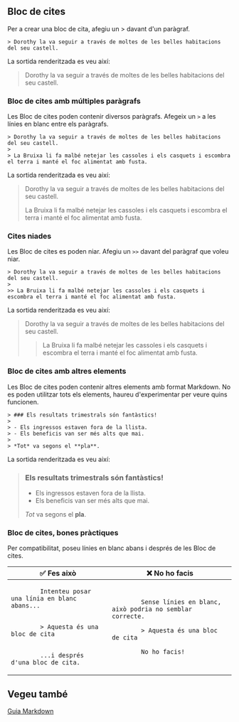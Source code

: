 ## Bloc de cites

Per a crear una bloc de cita, afegiu un > davant d'un paràgraf.

```
> Dorothy la va seguir a través de moltes de les belles habitacions del seu castell.
```

La sortida renderitzada es veu així:

> Dorothy la va seguir a través de moltes de les belles habitacions del seu castell.

### Bloc de cites amb múltiples paràgrafs

Les Bloc de cites poden contenir diversos paràgrafs. Afegeix un `>` a les línies en blanc entre els paràgrafs.

```
> Dorothy la va seguir a través de moltes de les belles habitacions del seu castell.
>
> La Bruixa li fa malbé netejar les cassoles i els casquets i escombra el terra i manté el foc alimentat amb fusta.
```

La sortida renderitzada es veu així:

> Dorothy la va seguir a través de moltes de les belles habitacions del seu castell.
>
> La Bruixa li fa malbé netejar les cassoles i els casquets i escombra el terra i manté el foc alimentat amb fusta.

### Cites niades

Les Bloc de cites es poden niar. Afegiu un `>>` davant del paràgraf que voleu niar.

```
> Dorothy la va seguir a través de moltes de les belles habitacions del seu castell.
>
>> La Bruixa li fa malbé netejar les cassoles i els casquets i escombra el terra i manté el foc alimentat amb fusta.
```

La sortida renderitzada es veu així:

> Dorothy la va seguir a través de moltes de les belles habitacions del seu castell.
>
> > La Bruixa li fa malbé netejar les cassoles i els casquets i escombra el terra i manté el foc alimentat amb fusta.

### Bloc de cites amb altres elements

Les Bloc de cites poden contenir altres elements amb format Markdown. No es poden utilitzar tots els elements, haureu d'experimentar per veure quins funcionen.

```
> ### Els resultats trimestrals són fantàstics!
>
> - Els ingressos estaven fora de la llista.
> - Els beneficis van ser més alts que mai.
>
> *Tot* va segons el **pla**.
```

La sortida renderitzada es veu així:

> <h3>Els resultats trimestrals són fantàstics!</h3>
>
> - Els ingressos estaven fora de la llista.
> - Els beneficis van ser més alts que mai.
>
> _Tot_ va segons el **pla**.

### Bloc de cites, bones pràctiques

Per compatibilitat, poseu línies en blanc abans i després de les Bloc de cites.

<table>
  <thead>
    <tr>
      <th>✅ Fes això</th>
      <th>❌ No ho facis</th>
    </tr>
  </thead>
  <tbody>
    <tr>
      <td>
        <code>
        Intenteu posar una línia en blanc abans...<br><br>
        > Aquesta és una bloc de cita<br><br>
        ...i després d'una bloc de cita.
        </code>
      </td>
      <td>
        <code>
        Sense línies en blanc, això podria no semblar correcte.<br>
        > Aquesta és una bloc de cita<br>
        No ho facis!
        </code>
      </td>
    </tr>
  </tbody>
</table>

## Vegeu també

[Guia Markdown](../README.md)

